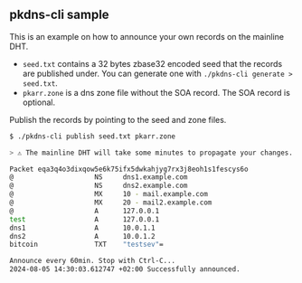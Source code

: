 ## pkdns-cli sample

This is an example on how to announce your own records on the mainline DHT.

- `seed.txt` contains a 32 bytes zbase32 encoded seed that the records are published under. You can generate one with `./pkdns-cli generate > seed.txt`.
- `pkarr.zone` is a dns zone file without the SOA record. The SOA record is optional.

Publish the records by pointing to the seed and zone files.
```bash
$ ./pkdns-cli publish seed.txt pkarr.zone

> ⚠️ The mainline DHT will take some minutes to propagate your changes. In the meantime, pkdns might return a mix of old and new packages. This is normal.

Packet eqa3q4o3dixqow5e6k75ifx5dwkahjyg7rx3j8eoh1s1fescys6o
@                    NS     dns1.example.com
@                    NS     dns2.example.com
@                    MX     10 - mail.example.com
@                    MX     20 - mail2.example.com
@                    A      127.0.0.1 
test                 A      127.0.0.1 
dns1                 A      10.0.1.1  
dns2                 A      10.0.1.2  
bitcoin              TXT    "testsev"=

Announce every 60min. Stop with Ctrl-C...
2024-08-05 14:30:03.612747 +02:00 Successfully announced.
```